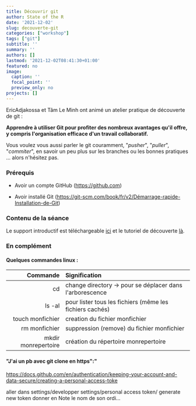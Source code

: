 ```yaml
---
title: Découvrir git
author: State of the R
date: '2021-12-02'
slug: decouverte-git
categories: ["workshop"]
tags: ["git"]
subtitle: ''
summary: ''
authors: []
lastmod: '2021-12-02T08:41:30+01:00'
featured: no
image:
  caption: ''
  focal_point: ''
  preview_only: no
projects: []
---
```


EricAdjakossa et Tâm Le Minh ont animé un atelier pratique de découverte de git :

 **Apprendre à utiliser Git pour profiter des nombreux avantages qu'il offre, y compris l'organisation efficace d'un travail collaboratif.**


Vous voulez vous aussi parler le git couramment, "_pusher_", "_puller_", "_commiter_", en savoir un peu plus sur les branches ou les bonnes pratiques ... alors n'hésitez pas.

### Prérequis

- Avoir un compte GitHub (https://github.com)

- Avoir installé Git (https://git-scm.com/book/fr/v2/Démarrage-rapide-Installation-de-Git)

### Contenu de la séance

Le support introductif est téléchargeable [ici](Pr_sentation_HappyR_Git-2) et le tutoriel de découverte  [là](../../post/decouverte_git/TutoGit.pdf).

### En complément

#### Quelques commandes linux :

| Commande | Signification |
|-------:|:-------|
| cd | change directory -> pour se déplacer dans l'arborescence |
| ls -al | pour lister tous les fichiers (même les fichiers cachés) |
| touch monfichier |  creation du fichier monfichier | 
| rm monfichier |  suppression (remove) du fichier monfichier | 
| mkdir monrepertoire |  création du répertoire monrepertoire | 

#### "J'ai un pb avec git clone en https":"

https://docs.github.com/en/authentication/keeping-your-account-and-data-secure/creating-a-personal-access-toke

aller dans settings/developper settings/personal access token/ 
generate new token 
donner en Note le nom de son ordi...


